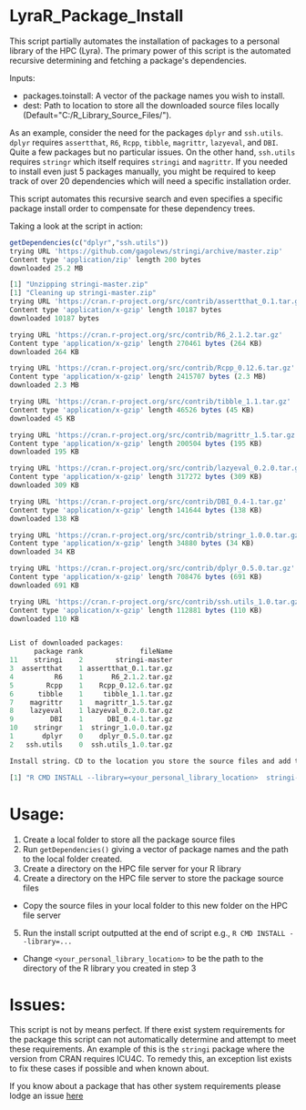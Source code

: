 # LyraR_Package_Install

This script partially automates the installation of packages to a personal library of the HPC (Lyra). The primary power of this script is the automated recursive determining and fetching a package's dependencies. 

Inputs:
+ packages.toinstall: A vector of the package names you wish to install.
+ dest: Path to location to store all the downloaded source files locally (Default="C:/R_Library_Source_Files/"). 

As an example, consider the need for the packages `dplyr` and `ssh.utils`. `dplyr` requires `assertthat`, `R6`, `Rcpp`, `tibble`, `magrittr`, `lazyeval`, and `DBI`. Quite a few packages but no particular issues. On the other hand, `ssh.utils` requires `stringr` which itself requires `stringi` and `magrittr`. If you needed to install even just 5 packages manually, you might be required to keep track of over 20 dependencies which will need a specific installation order.

This script automates this recursive search and even specifies a specific package install order to compensate for these dependency trees. 

Taking a look at the script in action:
```R
getDependencies(c("dplyr","ssh.utils"))
trying URL 'https://github.com/gagolews/stringi/archive/master.zip'
Content type 'application/zip' length 200 bytes
downloaded 25.2 MB

[1] "Unzipping stringi-master.zip"
[1] "Cleaning up stringi-master.zip"
trying URL 'https://cran.r-project.org/src/contrib/assertthat_0.1.tar.gz'
Content type 'application/x-gzip' length 10187 bytes
downloaded 10187 bytes

trying URL 'https://cran.r-project.org/src/contrib/R6_2.1.2.tar.gz'
Content type 'application/x-gzip' length 270461 bytes (264 KB)
downloaded 264 KB

trying URL 'https://cran.r-project.org/src/contrib/Rcpp_0.12.6.tar.gz'
Content type 'application/x-gzip' length 2415707 bytes (2.3 MB)
downloaded 2.3 MB

trying URL 'https://cran.r-project.org/src/contrib/tibble_1.1.tar.gz'
Content type 'application/x-gzip' length 46526 bytes (45 KB)
downloaded 45 KB

trying URL 'https://cran.r-project.org/src/contrib/magrittr_1.5.tar.gz'
Content type 'application/x-gzip' length 200504 bytes (195 KB)
downloaded 195 KB

trying URL 'https://cran.r-project.org/src/contrib/lazyeval_0.2.0.tar.gz'
Content type 'application/x-gzip' length 317272 bytes (309 KB)
downloaded 309 KB

trying URL 'https://cran.r-project.org/src/contrib/DBI_0.4-1.tar.gz'
Content type 'application/x-gzip' length 141644 bytes (138 KB)
downloaded 138 KB

trying URL 'https://cran.r-project.org/src/contrib/stringr_1.0.0.tar.gz'
Content type 'application/x-gzip' length 34880 bytes (34 KB)
downloaded 34 KB

trying URL 'https://cran.r-project.org/src/contrib/dplyr_0.5.0.tar.gz'
Content type 'application/x-gzip' length 708476 bytes (691 KB)
downloaded 691 KB

trying URL 'https://cran.r-project.org/src/contrib/ssh.utils_1.0.tar.gz'
Content type 'application/x-gzip' length 112881 bytes (110 KB)
downloaded 110 KB


List of downloaded packages:
      package rank              fileName
11    stringi    2        stringi-master
3  assertthat    1 assertthat_0.1.tar.gz
4          R6    1       R6_2.1.2.tar.gz
5        Rcpp    1    Rcpp_0.12.6.tar.gz
6      tibble    1     tibble_1.1.tar.gz
7    magrittr    1   magrittr_1.5.tar.gz
8    lazyeval    1 lazyeval_0.2.0.tar.gz
9         DBI    1      DBI_0.4-1.tar.gz
10    stringr    1  stringr_1.0.0.tar.gz
1       dplyr    0    dplyr_0.5.0.tar.gz
2   ssh.utils    0  ssh.utils_1.0.tar.gz

Install string. CD to the location you store the source files and add the lcoation of your personal library.

[1] "R CMD INSTALL --library=<your_personal_library_location>  stringi-master assertthat_0.1.tar.gz R6_2.1.2.tar.gz Rcpp_0.12.6.tar.gz tibble_1.1.tar.gz magrittr_1.5.tar.gz lazyeval_0.2.0.tar.gz DBI_0.4-1.tar.gz stringr_1.0.0.tar.gz dplyr_0.5.0.tar.gz ssh.utils_1.0.tar.gz"
```

# Usage:
1. Create a local folder to store all the package source files 
2. Run `getDependencies()` giving a vector of package names and the path to the local folder created.
3. Create a directory on the HPC file server for your R library
4. Create a directory on the HPC file server to store the package source files
  * Copy the source files in your local folder to this new folder on the HPC file server
5. Run the install script outputted at the end of script e.g., `R CMD INSTALL --library=...`
  * Change `<your_personal_library_location>` to be the path to the directory of the R library you created in step 3


# Issues:
This script is not by means perfect. If there exist system requirements for the package this script can not automatically determine and attempt to meet these requirements. An example of this is the `stringi` package where the version from CRAN requires ICU4C. To remedy this, an exception list exists to fix these cases if possible and when known about.

If you know about a package that has other system requirements please lodge an issue [here](https://github.com/A-Simmons/LyraR_Package_Install/issues)
